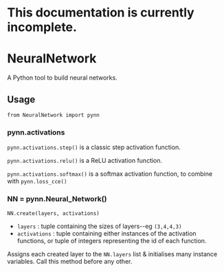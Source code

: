 # This documentation is currently incomplete.

# NeuralNetwork
A Python tool to build neural networks. 

## Usage
`from NeuralNetwork import pynn` 
### pynn.activations
`pynn.activations.step()` is a classic step activation function.

`pynn.activations.relu()` is a ReLU activation function.

`pynn.activations.softmax()` is a softmax activation function, to combine with `pynn.loss_cce()`

### NN = pynn.Neural_Network()
`NN.create(layers, activations)`

- `layers` : tuple containing the sizes of layers--eg `(3,4,4,3)`
- `activations` : tuple containing either instances of the activation functions, or tuple of integers representing the id of each function.

Assigns each created layer to the `NN.layers` list & initialises many instance variables. Call this method before any other.

